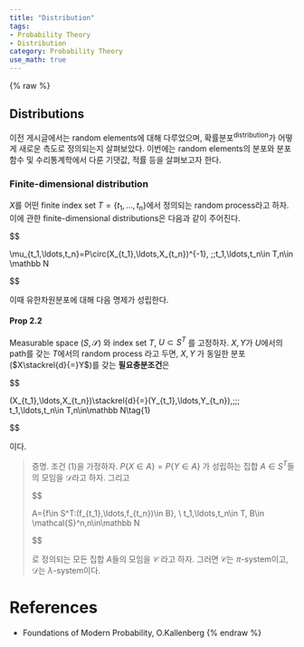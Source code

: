 ```yaml
---
title: "Distribution"
tags:
- Probability Theory
- Distribution
category: Probability Theory
use_math: true
---
```

{% raw %}
## Distributions

이전 게시글에서는 random elements에 대해 다루었으며, 확률분포<sup>distribution</sup>가 어떻게 새로운 측도로 정의되는지 살펴보았다. 이번에는 random elements의 분포와 분포 함수 및 수리통계학에서 다룬 기댓값, 적률 등을 살펴보고자 한다.

### Finite-dimensional distribution

$X$를 어떤 finite index set $T=\{t_1,\ldots,t_n\}$에서 정의되는 random process라고 하자. 이에 관한 finite-dimensional distributions은 다음과 같이 주어진다.

$$

\mu_{t_1,\ldots,t_n}=P\circ(X_{t_1},\ldots,X_{t_n})^{-1}, \;\;t_1,\ldots,t_n\in T,n\in \mathbb N

$$

이때 유한차원분포에 대해 다음 명제가 성립한다.

#### Prop 2.2

Measurable space $(S,\mathcal{S})$ 와 index set $T$, $U\subset S^T$ 를 고정하자. $X,Y$가 $U$에서의 path를 갖는 $T$에서의 random process 라고 두면, $X,Y$ 가 동일한 분포($X\stackrel{d}{=}Y$​)를 갖는 **필요충분조건**은

$$

(X_{t_1},\ldots,X_{t_n})\stackrel{d}{=}(Y_{t_1},\ldots,Y_{t_n}),\;\;\; t_1,\ldots,t_n\in T,n\in\mathbb N\tag{1}

$$

이다.

> 증명. 조건 (1)을 가정하자. $P\{X\in A\}=P\{Y\in A\}$ 가 성립하는 집합 $A\in S^T$들의 모임을 $\mathcal{D}$라고 하자. 그리고 
> 
> $$
> 
> A=\{f\in S^T:(f_{t_1},\ldots,f_{t_n})\in B\}, \\ t_1,\ldots,t_n\in T, B\in \mathcal{S}^n,n\in\mathbb N
> 
> $$
> 
> 로 정의되는 모든 집합 $A$들의 모임을 $\mathcal{C}$ 라고 하자. 그러면 $\mathcal C$는 $\pi$-system이고, $\mathcal{D}$는 $\lambda$-system이다.



# References

- Foundations of Modern Probability, O.Kallenberg
{% endraw %}